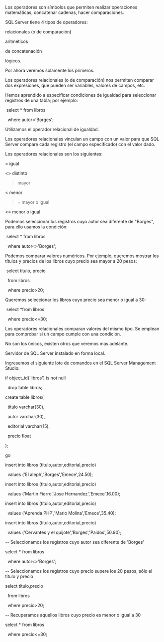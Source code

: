 Los operadores son símbolos que permiten realizar operaciones matemáticas, concatenar cadenas, hacer comparaciones.



SQL Server tiene 4 tipos de operadores:



relacionales (o de comparación)

aritméticos

de concatenación

lógicos.

Por ahora veremos solamente los primeros.



Los operadores relacionales (o de comparación) nos permiten comparar dos expresiones, que pueden ser variables, valores de campos, etc.



Hemos aprendido a especificar condiciones de igualdad para seleccionar registros de una tabla; por ejemplo:



&nbsp;select \* from libros

&nbsp; where autor='Borges';

Utilizamos el operador relacional de igualdad.



Los operadores relacionales vinculan un campo con un valor para que SQL Server compare cada registro (el campo especificado) con el valor dado.



Los operadores relacionales son los siguientes:



=	igual

<>	distinto

>	mayor

<	menor

>=	mayor o igual

<=	menor o igual

Podemos seleccionar los registros cuyo autor sea diferente de "Borges", para ello usamos la condición:



&nbsp;select \* from libros

&nbsp; where autor<>'Borges';

Podemos comparar valores numéricos. Por ejemplo, queremos mostrar los títulos y precios de los libros cuyo precio sea mayor a 20 pesos:



&nbsp;select titulo, precio

&nbsp; from libros

&nbsp; where precio>20;

Queremos seleccionar los libros cuyo precio sea menor o igual a 30:



&nbsp;select \*from libros

&nbsp; where precio<=30;

Los operadores relacionales comparan valores del mismo tipo. Se emplean para comprobar si un campo cumple con una condición.



No son los únicos, existen otros que veremos mas adelante.



Servidor de SQL Server instalado en forma local.

Ingresemos el siguiente lote de comandos en el SQL Server Management Studio:



if object\_id('libros') is not null

&nbsp; drop table libros;



create table libros(

&nbsp; titulo varchar(30),

&nbsp; autor varchar(30),

&nbsp; editorial varchar(15),

&nbsp; precio float

);



go



insert into libros (titulo,autor,editorial,precio)

&nbsp; values ('El aleph','Borges','Emece',24.50);

insert into libros (titulo,autor,editorial,precio)

&nbsp; values ('Martin Fierro','Jose Hernandez','Emece',16.00);

insert into libros (titulo,autor,editorial,precio)

&nbsp; values ('Aprenda PHP','Mario Molina','Emece',35.40);

insert into libros (titulo,autor,editorial,precio)

&nbsp; values ('Cervantes y el quijote','Borges','Paidos',50.90);



-- Seleccionamos los registros cuyo autor sea diferente de 'Borges'

select \* from libros

&nbsp; where autor<>'Borges';



-- Seleccionamos los registros cuyo precio supere los 20 pesos, sólo el título y precio

select titulo,precio

&nbsp; from libros

&nbsp; where precio>20;



-- Recuperamos aquellos libros cuyo precio es menor o igual a 30

select \* from libros

&nbsp; where precio<=30;

